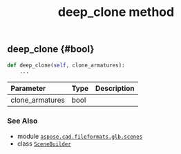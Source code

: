 ﻿---
title: deep_clone method
second_title: Aspose.CAD for Python via .NET API References
description: 
type: docs
weight: 60
url: /python-net/aspose.cad.fileformats.glb.scenes/scenebuilder/deep_clone/
is_root: false
---

## deep_clone {#bool}





```python
def deep_clone(self, clone_armatures):
    ...
```


| Parameter | Type | Description |
| :- | :- | :- |
| clone_armatures | bool |  |



### See Also
* module [`aspose.cad.fileformats.glb.scenes`](../../)
* class [`SceneBuilder`](/cad/python-net/aspose.cad.fileformats.glb.scenes/scenebuilder)

